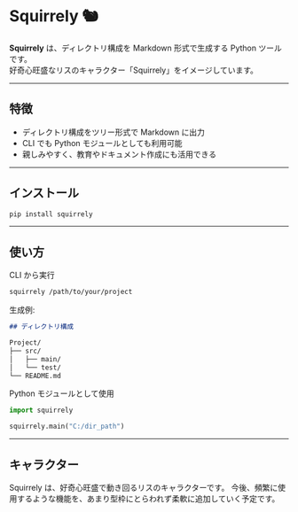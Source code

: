 # Squirrely 🐿️

**Squirrely** は、ディレクトリ構成を Markdown 形式で生成する Python ツールです。  
好奇心旺盛なリスのキャラクター「Squirrely」をイメージしています。

---

## 特徴

- ディレクトリ構成をツリー形式で Markdown に出力
- CLI でも Python モジュールとしても利用可能
- 親しみやすく、教育やドキュメント作成にも活用できる

---

## インストール

```bash
pip install squirrely
```

---

## 使い方

CLI から実行

```bash
squirrely /path/to/your/project
```

生成例:

```markdown
## ディレクトリ構成

Project/
├── src/
│   ├── main/
│   └── test/
└── README.md
```

Python モジュールとして使用

```python
import squirrely

squirrely.main("C:/dir_path")
```
---

##  キャラクター
Squirrely は、好奇心旺盛で動き回るリスのキャラクターです。
今後、頻繁に使用するような機能を、あまり型枠にとらわれず柔軟に追加していく予定です。